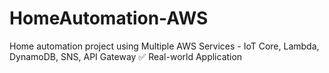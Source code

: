 # HomeAutomation-AWS
Home automation project using Multiple AWS Services - IoT Core, Lambda, DynamoDB, SNS, API Gateway ✅ Real-world Application
